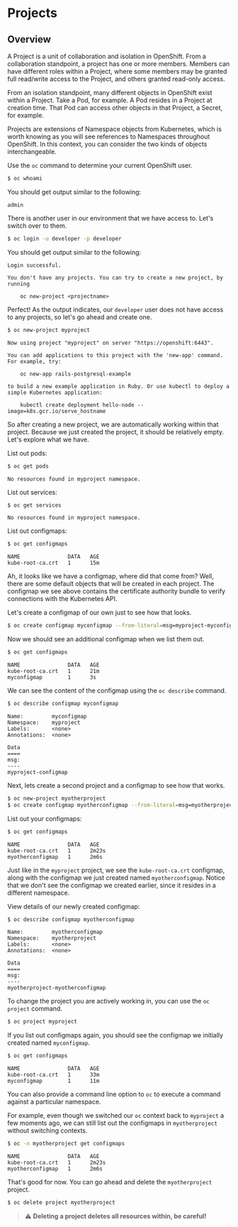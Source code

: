# Projects

## Overview
A Project is a unit of collaboration and isolation in OpenShift. From a collaboration
standpoint, a project has one or more members. Members can have different roles within a
Project, where some members may be granted full read/write access to the Project, and
others granted read-only access.

From an isolation standpoint, many different objects in OpenShift exist within a Project.
Take a Pod, for example. A Pod resides in a Project at creation time. That Pod can access
other objects in that Project, a Secret, for example. 

Projects are extensions of Namespace objects from Kubernetes, which is worth knowing as
you will see references to Namespaces throughout OpenShift. In this context, you can
consider the two kinds of objects interchangeable. 

Use the `oc` command to determine your current OpenShift user.

```bash
$ oc whoami
```

You should get output similar to the following:

```
admin
```

There is another user in our environment that we have access to. Let's switch over to them.

```bash
$ oc login -u developer -p developer
```

You should get output similar to the following:

```
Login successful.

You don't have any projects. You can try to create a new project, by running

    oc new-project <projectname>
```

Perfect! As the output indicates, our `developer` user does not have access to any projects, so let's go ahead and create one.

```bash
$ oc new-project myproject
```

```
Now using project "myproject" on server "https://openshift:6443".

You can add applications to this project with the 'new-app' command. For example, try:

    oc new-app rails-postgresql-example

to build a new example application in Ruby. Or use kubectl to deploy a simple Kubernetes application:

    kubectl create deployment hello-node --image=k8s.gcr.io/serve_hostname
```

So after creating a new project, we are automatically working within that project. Because
we just created the project, it should be relatively empty. Let's explore what we have.

List out pods:

```bash
$ oc get pods
```
```
No resources found in myproject namespace.
```

List out services:

```bash
$ oc get services
```
```
No resources found in myproject namespace.
```

List out configmaps:

```bash
$ oc get configmaps
```
```
NAME               DATA   AGE
kube-root-ca.crt   1      15m
```

Ah, it looks like we have a configmap, where did that come from? Well, there are some default objects that will be created in each project. The configmap we see above contains the certificate authority bundle to verify connections with the Kubernetes API.

Let's create a configmap of our own just to see how that looks.

```bash
$ oc create configmap myconfigmap --from-literal=msg=myproject-myconfigmap
```

Now we should see an additional configmap when we list them out.

```bash
$ oc get configmaps
```
```
NAME               DATA   AGE
kube-root-ca.crt   1      21m
myconfigmap        1      3s
```

We can see the content of the configmap using the `oc describe` command.

```bash
$ oc describe configmap myconfigmap
```
```
Name:         myconfigmap
Namespace:    myproject
Labels:       <none>
Annotations:  <none>

Data
====
msg:
----
myproject-configmap
```

Next, lets create a second project and a configmap to see how that works.

```bash
$ oc new-project myotherproject
$ oc create configmap myotherconfigmap --from-literal=msg=myotherproject-myotherconfigmap
```

List out your configmaps:

```bash
$ oc get configmaps
```
```
NAME               DATA   AGE
kube-root-ca.crt   1      2m23s
myotherconfigmap   1      2m6s
```

Just like in the `myproject` project, we see the `kube-root-ca.crt` configmap, along with the configmap we just created named `myotherconfigmap`. Notice that we don't see the configmap we created earlier, since it resides in a different namespace.

View details of our newly created configmap:

```bash
$ oc describe configmap myotherconfigmap
```
```
Name:         myotherconfigmap
Namespace:    myotherproject
Labels:       <none>
Annotations:  <none>

Data
====
msg:
----
myotherproject-myotherconfigmap
```

To change the project you are actively working in, you can use the `oc project` command.

```bash
$ oc project myproject
```

If you list out configmaps again, you should see the configmap we initially created named `myconfigmap`.

```bash
$ oc get configmaps
```
```
NAME               DATA   AGE
kube-root-ca.crt   1      33m
myconfigmap        1      11m
```

You can also provide a command line option to `oc` to execute a command against a particular namespace.

For example, even though we switched our `oc` context back to `myproject` a few moments ago, we can still list out the configmaps in `myotherproject` without switching contexts.

```bash
$ oc -n myotherproject get configmaps
```
```
NAME               DATA   AGE
kube-root-ca.crt   1      2m23s
myotherconfigmap   1      2m6s
```

That's good for now. You can go ahead and delete the `myotherproject` project.

```bash
$ oc delete project myotherproject
```

> ⚠️ **Deleting a project deletes all resources within, be careful!**